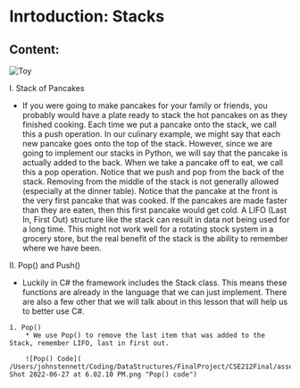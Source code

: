 # Inrtoduction: Stacks #



## **Content**:

![Toy]( /Users/johnstennett/Coding/DataStructures/FinalProject/CSE212Final/assets/istockphoto-873187696-612x612.jpeg "Toy")

I. Stack of Pancakes
   * If you were going to make pancakes for your family or friends, you probably would have a plate ready to stack the hot pancakes on as they finished cooking. Each time we put a pancake onto the stack, we call this a push operation. In our culinary example, we might say that each new pancake goes onto the top of the stack. However, since we are going to implement our stacks in Python, we will say that the pancake is actually added to the back. When we take a pancake off to eat, we call this a pop operation. Notice that we push and pop from the back of the stack. Removing from the middle of the stack is not generally allowed (especially at the dinner table). Notice that the pancake at the front is the very first pancake that was cooked. If the pancakes are made faster than they are eaten, then this first pancake would get cold. A LIFO (Last In, First Out) structure like the stack can result in data not being used for a long time. This might not work well for a rotating stock system in a grocery store, but the real benefit of the stack is the ability to remember where we have been.

II. Pop() and Push()
   * Luckily in C# the framework includes the Stack<T> class. This means these functions are already in the
   language that we can just implement. There are also a few other that we will talk about in this lesson
   that will help us to better use C#.

    1. Pop()
        * We use Pop() to remove the last item that was added to the Stack, remember LIFO, last in first out.
        
        ![Pop() Code]( /Users/johnstennett/Coding/DataStructures/FinalProject/CSE212Final/assets/Screen Shot 2022-06-27 at 6.02.10 PM.png "Pop() code")


